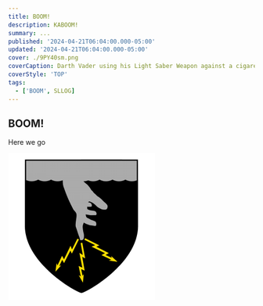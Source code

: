 ```yaml
---
title: BOOM!
description: KABOOM!
summary: ...
published: '2024-04-21T06:04:00.000-05:00'
updated: '2024-04-21T06:04:00.000-05:00'
cover: ./9PY40sm.png
coverCaption: Darth Vader using his Light Saber Weapon against a cigarette.
coverStyle: 'TOP'
tags:
  - ['BOOM', SLLOG]
---
```

<script lang="ts">
  import Youtube from '$lib/components/youtube.svelte'
  import Custom from '$custom/custom.svelte'
  const const_variable = 999;

  import Folder from '$lib/components/folder.svelte'

  let configFolder = [
    { name: 'QWER.config.js', icon: 'i-vscode-icons-file-type-typescript-official' },
    { name: 'site.ts', icon: 'i-bxs-file-js' }
  ]
</script>

## BOOM!

Here we go  

![Boom](300px-Kenning.png)  


<Youtube id="VMzuzMD6eF4" />
